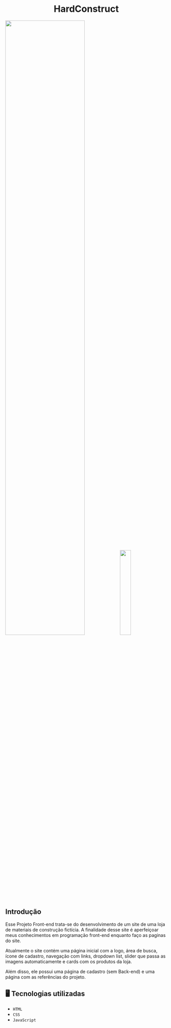 <h1 align="center">HardConstruct</h1>

<img width="70%" src="https://github.com/user-attachments/assets/be5c5789-ac4b-4dd5-94fa-f926d9bd1a50">
<img width="26%" src="https://github.com/user-attachments/assets/98038084-cc05-40ca-ab2e-c1b0329780a4">


<h2>Introdução</h2>
Esse Projeto Front-end trata-se do desenvolvimento de um site de uma loja de materiais de construção fictícia. A finalidade desse site é aperfeiçoar meus conhecimentos em programação front-end enquanto faço as paginas do site.

Atualmente o site contém uma página inicial com a logo, área de busca, ícone de cadastro, navegação com links, dropdown list, slider que passa as imagens automaticamente e cards com os produtos da loja. 

Além disso, ele possui uma página de cadastro (sem Back-end) e uma página com as referências do projeto.


## :desktop_computer:  Tecnologias utilizadas

- ``HTML`` 
- ``CSS`` 
- ``JavaScript`` 

## 
